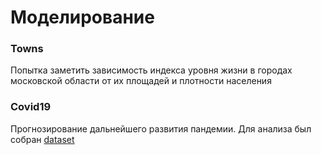 # Моделирование

### Towns
Попытка заметить зависимость индекса уровня жизни в городах московской области от их площадей и плотности населения

### Covid19
Прогнозирование дальнейшего развития пандемии.
Для анализа был собран [dataset](https://www.kaggle.com/evgeniyshevlyakov/covid-19)